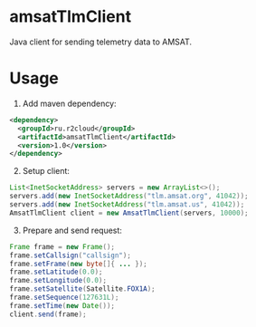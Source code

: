 # amsatTlmClient

Java client for sending telemetry data to AMSAT.

# Usage

1. Add maven dependency:

```xml
<dependency>
  <groupId>ru.r2cloud</groupId>
  <artifactId>amsatTlmClient</artifactId>
  <version>1.0</version>
</dependency>
```

2. Setup client:

```java
List<InetSocketAddress> servers = new ArrayList<>();
servers.add(new InetSocketAddress("tlm.amsat.org", 41042));
servers.add(new InetSocketAddress("tlm.amsat.us", 41042));
AmsatTlmClient client = new AmsatTlmClient(servers, 10000);
```

3. Prepare and send request:

```java
Frame frame = new Frame();
frame.setCallsign("callsign");
frame.setFrame(new byte[]{ ... });
frame.setLatitude(0.0);
frame.setLongitude(0.0);
frame.setSatellite(Satellite.FOX1A);
frame.setSequence(127631L);
frame.setTime(new Date());
client.send(frame);
```